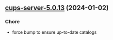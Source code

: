 

## [cups-server-5.0.13](https://github.com/truecharts/charts/compare/cups-server-5.0.12...cups-server-5.0.13) (2024-01-02)

### Chore



- force bump to ensure up-to-date catalogs